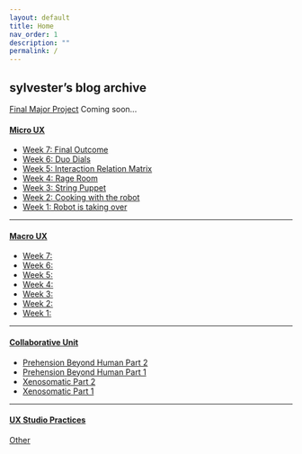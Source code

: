 ```yaml
---
layout: default
title: Home
nav_order: 1
description: ""
permalink: /
---
```


## sylvester’s blog archive
[Final Major Project](./docs/final-major-project)
Coming soon...

#### [Micro UX](./docs/micro-ux)
- [Week 7: Final Outcome](./docs/micro-ux/micro-ux-w7)
- [Week 6: Duo Dials](./docs/micro-ux/micro-ux-w6)
- [Week 5: Interaction Relation Matrix](./docs/micro-ux/micro-ux-w5)
- [Week 4: Rage Room](./docs/micro-ux/micro-ux-w4)
- [Week 3: String Puppet](./docs/micro-ux/micro-ux-w3)
- [Week 2: Cooking with the robot](./docs/micro-ux/micro-ux-w2)
- [Week 1: Robot is taking over](./docs/micro-ux/micro-ux-w1)

***

#### [Macro UX](./docs/macro-ux)
- [Week 7: ](./docs/macroux/macroux-w7)
- [Week 6: ](./docs/macroux/macroux-w6)
- [Week 5: ](./docs/macroux/macroux-w5)
- [Week 4: ](./docs/macroux/macroux-w4)
- [Week 3: ](./docs/macroux/macroux-w3)
- [Week 2: ](./docs/macroux/macroux-w2)
- [Week 1: ](./docs/macroux/macroux-w1)

***

#### [Collaborative Unit](./docs/collaborative-unit)
- [Prehension Beyond Human Part 2](./docs/collaborative-unit/prehension-2)
- [Prehension Beyond Human Part 1](./docs/collaborative-unit/prehension-1)
- [Xenosomatic Part 2](./docs/collaborative-unit/xeno-2)
- [Xenosomatic Part 1](./docs/collaborative-unit/xeno-1)

***

#### [UX Studio Practices](./docs/ux-studio-practices)

[Other]()
